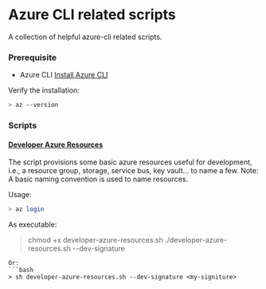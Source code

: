 # Azure CLI related scripts
A collection of helpful azure-cli related scripts.

### Prerequisite
* Azure CLI [Install Azure CLI](https://docs.microsoft.com/en-us/cli/azure/install-azure-cli?view=azure-cli-latest)

Verify the installation:
```bash
> az --version
```

### Scripts

#### [Developer Azure Resources](https://github.com/bkot88/utility/blob/master/scripts/azure-cli/developer-azure-resources.sh)
The script provisions some basic azure resources useful for development, i.e., a resource group, storage, service bus, key vault... to name a few.
Note: A basic naming convention is used to name resources.

Usage:
```bash
> az login
```
As executable:
> chmod +x developer-azure-resources.sh
> ./developer-azure-resources.sh --dev-signature <my-signiture>
```
Or:
```bash
> sh developer-azure-resources.sh --dev-signature <my-signiture>
```

